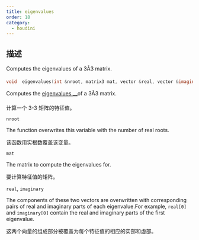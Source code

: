 ```yaml
---
title: eigenvalues
order: 18
category:
  - houdini
---
```

    
## 描述

Computes the eigenvalues of a 3Ã3 matrix.

```c
void  eigenvalues(int &nroot, matrix3 mat, vector &real, vector &imaginary)
```

Computes the [eigenvalues
\_\_](http://en.wikipedia.org/wiki/Eigenvalues_and_eigenvectors)of a 3Ã3
matrix.

计算一个 3-3 矩阵的特征值。

`nroot`

The function overwrites this variable with the number of real roots.

该函数用实根数覆盖该变量。

`mat`

The matrix to compute the eigenvalues for.

要计算特征值的矩阵。

`real`, `imaginary`

The components of these two vectors are overwritten with corresponding pairs
of real and imaginary parts of each eigenvalue.For example, `real[0]` and
`imaginary[0]` contain the real and imaginary parts of the first eigenvalue.

这两个向量的组成部分被覆盖为每个特征值的相应的实部和虚部。
